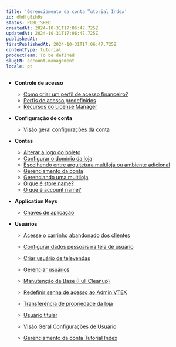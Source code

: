 ```yaml
---
title: 'Gerenciamento da conta Tutorial Index'
id: dhdfg8ih9s
status: PUBLISHED
createdAt: 2024-10-31T17:06:47.725Z
updatedAt: 2024-10-31T17:06:47.725Z
publishedAt: 
firstPublishedAt: 2024-10-31T17:06:47.725Z
contentType: tutorial
productTeam: To be defined
slugEN: account-management
locale: pt
---
```


- **Controle de acesso**

  - [Como criar um perfil de acesso financeiro?](pt/docs/tutorial/como-criar-um-perfil-de-acesso-financeiro)
  - [Perfis de acesso predefinidos](pt/docs/tutorial/perfis-de-acesso-predefinidos)
  - [Recursos do License Manager](pt/docs/tutorial/recursos-do-license-manager)


- **Configuração de conta**

  - [Visão geral configurações da conta](pt/docs/tutorial/visao-geral-configuracoes-da-conta)


- **Contas**

  - [Alterar a logo do boleto](pt/docs/tutorial/como-alterar-a-logo-do-boleto)
  - [Configurar o domínio da loja](pt/docs/tutorial/configurar-o-dominio-da-loja)
  - [Escolhendo entre arquitetura multiloja ou ambiente adicional](pt/docs/tutorial/escolhendo-entre-arquitetura-multiloja-ou-ambiente-adicional)
  - [Gerenciamento da conta](pt/docs/tutorial/gerenciamento-da-conta)
  - [Gerenciando uma multiloja](pt/docs/tutorial/gerenciando-uma-multiloja)
  - [O que é  store name?](pt/docs/tutorial/o-que-e-store-name)
  - [O que é account name?](pt/docs/tutorial/o-que-e-account-name)


- **Application Keys**

  - [Chaves de aplicação](pt/docs/tutorial/chaves-de-aplicacao)


- **Usuários**

  - [Acesse o carrinho abandonado dos clientes](pt/docs/tutorial/acesse-o-carrinho-abandonado-dos-clientes)
  - [Configurar dados pessoais na tela de usuário](pt/docs/tutorial/configurar-dados-pessoais-na-tela-de-usuario)
  - [Criar usuário de televendas](pt/docs/tutorial/como-criar-um-usuario-de-televendas)
  - [Gerenciar usuários](pt/docs/tutorial/gerenciando-usuarios)
  - [Manutenção de Base (Full Cleanup)](pt/docs/tutorial/manutencao-de-base-full-cleanup)
  - [Redefinir senha de acesso ao Admin VTEX](pt/docs/tutorial/redefinir-senha-de-acesso-ao-admin-vtex)
  - [Transferência de propriedade da loja](pt/docs/tutorial/transferencia-de-propriedade-da-loja)
  - [Usuário titular](pt/docs/tutorial/o-que-e-o-usuario-titular)
  - [Visão Geral Configurações de Usuário](pt/docs/tutorial/visao-geral-configuracoes-de-usuario)


  - [Gerenciamento da conta Tutorial Index](pt/docs/tutorial/index-pt-tutorial-account-management)


